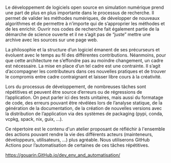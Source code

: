 Le développement de logiciels open source en simulation numérique prend une part de plus en plus importante dans le processus de recherche. Il permet de valider les méthodes numériques, de développer de nouveaux algorithmes et de permettre à n’importe qui de s’approprier les méthodes et de les enrichir. Ouvrir nos codes de recherche fait également partie de la démarche de science ouverte et il ne s’agit pas de “juste” mettre une archive avec les sources sur une page web.

La philosophie et la structure d’un logiciel émanent de ses précurseurs et évoluent avec le temps au fil des différentes contributions. Néanmoins, pour que cette architecture ne s’effondre pas au moindre changement, un cadre est nécessaire. La mise en place d’un tel cadre est une contrainte. Il s’agit d’accompagner les contributeurs dans ces nouvelles pratiques et de trouver le compromis entre cadre contraignant et laisser libre cours à la créativité.

Lors du processus de développement, de nombreuses tâches sont répétitives et peuvent être source d’erreurs ou de régressions de l’application. On peut parler ici des tests unitaires, mais aussi du formatage de code, des erreurs pouvant être révélées lors de l’analyse statique, de la génération de la documentation, de la création de nouvelles versions avec la distribution de l’application via des systèmes de packaging (pypi, conda, vcpkg, spack, nix, guix, …).

Ce répertoire est le contenu d'un atelier proposant de réfléchir à l'ensemble des actions pouvant rendre la vie des différents acteurs (mainteneurs, développeurs, utilisateurs, ...) plus agréable. Nous utiliserons GitHub Actions pour l’automatisation de certaines de ces tâches répétitives.

https://gouarin.GitHub.io/dev_env_and_automatisation/